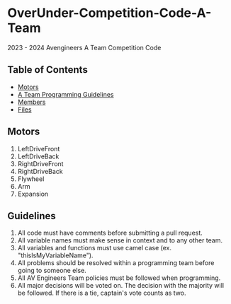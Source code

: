 # OverUnder-Competition-Code-A-Team
2023 - 2024 Avengineers A Team Competition Code

## Table of Contents
- [Motors](#Motors)
- [A Team Programming Guidelines](#Guidelines)
- [Members](#Members)
- [Files](#Files)

## Motors
1. LeftDriveFront
2. LeftDriveBack
3. RightDriveFront
4. RightDriveBack
5. Flywheel
6. Arm
8. Expansion

## Guidelines
1. All code must have comments before submitting a pull request.
2. All variable names must make sense in context and to any other team.
3. All variables and functions must use camel case (ex. "thisIsMyVariableName").
4. All problems should be resolved within a programming team before going to someone else.
5. All AV Engineers Team policies must be followed when programming.
6. All major decisions will be voted on. The decision with the majority will be followed. If there is a tie, captain's vote counts as two.
